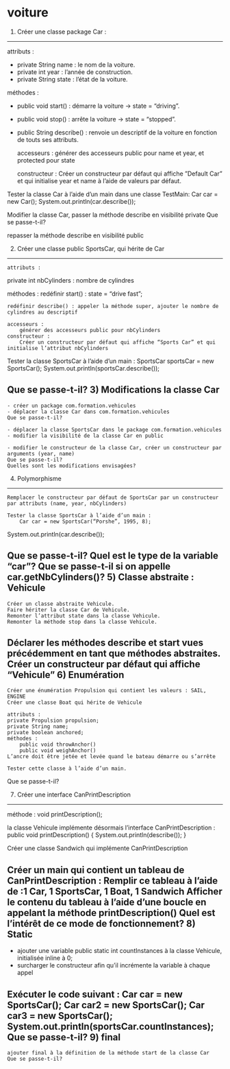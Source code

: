 voiture
=======
1)  Créer une classe package Car :
--------------------
attributs : 
* private String name : le nom de la voiture.
* private int year : l’année de construction.
* private String state : l’état de la voiture.

méthodes : 
* public void start() : démarre la voiture -> state = “driving”.
* public void stop() : arrête la voiture -> state = “stopped”.
* public String describe() : renvoie un descriptif de la voiture en fonction de touts ses attributs.

	accesseurs :
		générer des accesseurs public pour name et year, et protected pour state

	constructeur :
		Créer un constructeur par défaut qui affiche ”Default Car” et qui initialise year et name à l’aide de valeurs par défaut.

Tester la classe Car à l’aide d’un main dans une classe TestMain: 
	Car car = new Car();
System.out.println(car.describe());

Modifier la classe Car, passer la méthode describe en visibilité private
	Que se passe-t-il?

repasser la méthode describe en visibilité public

2) Créer une classe public SportsCar, qui hérite de Car
--------------------
	attributs :
private int nbCylinders : nombre de cylindres
	
méthodes : 
	redéfinir start() : state = “drive fast”;
	
	redéfinir describe() : appeler la méthode super, ajouter le nombre de cylindres au descriptif
	
	accesseurs :
		générer des accesseurs public pour nbCylinders
	constructeur :
		Créer un constructeur par défaut qui affiche “Sports Car” et qui initialise l’attribut nbCylinders

Tester la classe SportsCar à l’aide d’un main : 
	SportsCar sportsCar = new SportsCar();
System.out.println(sportsCar.describe());

Que se passe-t-il?
3) Modifications la classe Car 
--------------------
	- créer un package com.formation.vehicules
	- déplacer la classe Car dans com.formation.vehicules
	Que se passe-t-il?
	
	- déplacer la classe SportsCar dans le package com.formation.vehicules
	- modifier la visibilité de la classe Car en public
		
	- modifier le constructeur de la classe Car, créer un constructeur par arguments (year, name)
	Que se passe-t-il?
	Quelles sont les modifications envisagées?
4) Polymorphisme
--------------------
	Remplacer le constructeur par défaut de SportsCar par un constructeur par attributs (name, year, nbCylinders)

	Tester la classe SportsCar à l’aide d’un main : 
		Car car = new SportsCar(“Porshe”, 1995, 8);
System.out.println(car.describe());

Que se passe-t-il?
Quel est le type de la variable  “car”?
Que se passe-t-il si on appelle car.getNbCylinders()?
5) Classe abstraite : Vehicule
--------------------
	Créer un classe abstraite Vehicule.
	Faire hériter la classe Car de Vehicule.
	Remonter l’attribut state dans la classe Vehicule.
	Remonter la méthode stop dans la classe Vehicule.
Déclarer les méthodes describe et start vues précédemment en tant que méthodes abstraites.
Créer un constructeur par défaut qui affiche “Vehicule”
6) Enumération
--------------------
	Créer une énumération Propulsion qui contient les valeurs : SAIL, ENGINE
	Créer une classe Boat qui hérite de Vehicule
	
	attributs : 
	private Propulsion propulsion;
	private String name;
	private boolean anchored;
	méthodes :
		public void throwAnchor()
		public void weighAnchor()
	L’ancre doit être jetée et levée quand le bateau démarre ou s’arrête

	Tester cette classe à l’aide d’un main.
Que se passe-t-il?
	
7) Créer une interface CanPrintDescription
--------------------
méthode : 
void printDescription();

la classe Vehicule implémente désormais l’interface CanPrintDescription :
	public void printDescription() {
		System.out.println(describe());
	}

Créer une classe Sandwich qui implémente CanPrintDescription

Créer un main qui contient un tableau de CanPrintDescription : 
Remplir ce tableau à l’aide de :1 Car, 1 SportsCar, 1 Boat, 1 Sandwich
Afficher le contenu du tableau à l’aide d’une boucle en appelant la méthode printDescription()
Quel est l’intérêt de ce mode de fonctionnement?
8) Static
--------------------
- ajouter une variable public static int countInstances à la classe Vehicule, initialisée inline à 0;
- surcharger le constructeur afin qu’il incrémente la variable à chaque appel

Exécuter le code suivant : 
	Car car = new SportsCar();
	Car car2 = new SportsCar();
Car car3 = new SportsCar();
System.out.println(sportsCar.countInstances);
Que se passe-t-il?
9) final
--------------------
	ajouter final à la définition de la méthode start de la classe Car
	Que se passe-t-il?
